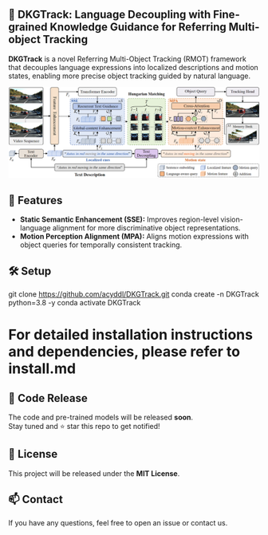 ## 🚀 DKGTrack: Language Decoupling with Fine-grained Knowledge Guidance for Referring Multi-object Tracking

**DKGTrack** is a novel Referring Multi-Object Tracking (RMOT) framework that decouples language expressions into localized descriptions and motion states, enabling more precise object tracking guided by natural language.
<p align="center"><img src="./assets/framework.png" width="800"/></p>

## 🔧 Features

- **Static Semantic Enhancement (SSE):** Improves region-level vision-language alignment for more discriminative object representations.
- **Motion Perception Alignment (MPA):** Aligns motion expressions with object queries for temporally consistent tracking.

## 🛠️ Setup
git clone https://github.com/acyddl/DKGTrack.git
conda create -n DKGTrack python=3.8 -y
conda activate DKGTrack
# For detailed installation instructions and dependencies, please refer to install.md

## 📅 Code Release

The code and pre-trained models will be released **soon**.  
Stay tuned and ⭐ star this repo to get notified!

## 📜 License

This project will be released under the **MIT License**.

## 📫 Contact

If you have any questions, feel free to open an issue or contact us.

